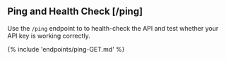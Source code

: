 ## Ping and Health Check [/ping]
Use the `/ping` endpoint to to health-check the API and test whether your API key is working correctly. 

{% include 'endpoints/ping-GET.md' %}
